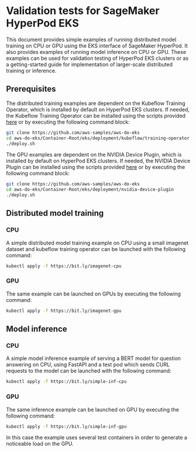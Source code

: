# Validation tests for SageMaker HyperPod EKS

This document provides simple examples of running distributed model training on CPU or GPU using the EKS interface of SageMaker HyperPod. It also provides examples of running model inference on CPU or GPU. These examples can be used for validation testing of HyperPod EKS clusters or as a getting-started guide for implementation of larger-scale distributed training or inference.

## Prerequisites

The distributed training examples are dependent on the Kubeflow Training Operator, which is installed by default on HyperPod EKS clusters.
If needed, the Kubeflow Training Operator can be installed using the scripts provided [here](https://github.com/aws-samples/aws-do-eks/tree/main/Container-Root/eks/deployment/kubeflow/training-operator) or by executing the following command block:

```sh
git clone https://github.com/aws-samples/aws-do-eks
cd aws-do-eks/Container-Root/eks/deployment/kubeflow/training-operator
./deploy.sh
```

The GPU examples are dependent on the NVIDIA Device Plugin, which is installed by default on HyperPod EKS clusters.
If needed, the NVIDIA Device Plugin can be installed using the scripts provided [here](https://github.com/aws-samples/aws-do-eks/tree/main/Container-Root/eks/deployment/nvidia-device-plugin) or by executing the following command block:

```sh
git clone https://github.com/aws-samples/aws-do-eks
cd aws-do-eks/Container-Root/eks/deployment/nvidia-device-plugin
./deploy.sh
```

## Distributed model training

### CPU

A simple distributed model training example on CPU using a small imagenet dataset and kubeflow training operator can be launched with the following command:

```sh
kubectl apply -f https://bit.ly/imagenet-cpu
```

### GPU

The same example can be launched on GPUs by executing the following command:

```sh
kubectl apply -f https://bit.ly/imagenet-gpu
```

## Model inference

### CPU

A simple model inference example of serving a BERT model for question answering on CPU, using FastAPI and a test pod which sends CURL requests to the model can be launched with the following command: 

```sh
kubectl apply -f https://bit.ly/simple-inf-cpu
```

### GPU

The same inference example can be launched on GPU by executing the following command:

```sh
kubectl apply -f https://bit.ly/simple-inf-gpu
```

In this case the example uses several test containers in order to generate a noticeable load on the GPU.


